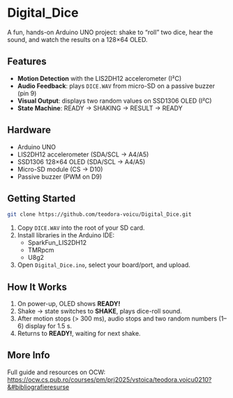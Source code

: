 # Digital_Dice

A fun, hands-on Arduino UNO project: shake to “roll” two dice, hear the sound, and watch the results on a 128×64 OLED.

## Features
- **Motion Detection** with the LIS2DH12 accelerometer (I²C)  
- **Audio Feedback**: plays `DICE.WAV` from micro-SD on a passive buzzer (pin 9)  
- **Visual Output**: displays two random values on SSD1306 OLED (I²C)  
- **State Machine**: READY → SHAKING → RESULT → READY  

## Hardware
- Arduino UNO  
- LIS2DH12 accelerometer (SDA/SCL → A4/A5)  
- SSD1306 128×64 OLED (SDA/SCL → A4/A5)  
- Micro-SD module (CS → D10)  
- Passive buzzer (PWM on D9)  

## Getting Started
```bash
git clone https://github.com/teodora-voicu/Digital_Dice.git
```
1. Copy `DICE.WAV` into the root of your SD card.  
2. Install libraries in the Arduino IDE:  
   - SparkFun_LIS2DH12  
   - TMRpcm  
   - U8g2  
3. Open `Digital_Dice.ino`, select your board/port, and upload.

## How It Works
1. On power-up, OLED shows **READY!**  
2. Shake → state switches to **SHAKE**, plays dice-roll sound.  
3. After motion stops (> 300 ms), audio stops and two random numbers (1–6) display for 1.5 s.  
4. Returns to **READY!**, waiting for next shake.

## More Info
Full guide and resources on OCW:  
https://ocw.cs.pub.ro/courses/pm/prj2025/vstoica/teodora.voicu0210?&#bibliografieresurse
